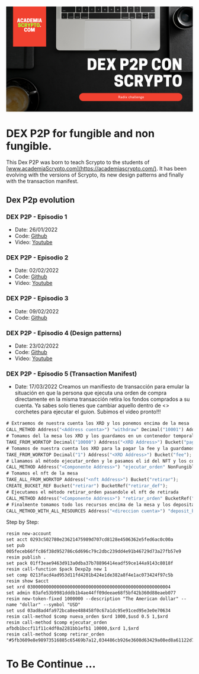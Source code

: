 ![DexP2p Head](dexp2p.png)
# DEX P2P for fungible and non fungible.

This Dex P2P was born to teach Scrypto to the students of [www.academiaScrypto.com](https://academiascrypto.com/). It has been evolving with the versions of Scrypto, its new design patterns and finally with the transaction manifest.

## Dex P2p evolution

### DEX P2P - Episodio 1
- Date: 26/01/2022
- Code: [Github](https://github.com/noelserdna/Tutoria-Dex-P2P---Scrypto-Tutoria-1)
- Video: [Youtube](https://www.youtube.com/watch?v=LG0BmIIdih8)

### DEX P2P - Episodio 2
- Date: 02/02/2022
- Code: [Github](https://github.com/noelserdna/Tutoria-Dex-P2P---Scrypto-Tutoria-2)
- Video: [Youtube](https://www.youtube.com/watch?v=LG0BmIIdih8)

### DEX P2P - Episodio 3
- Date: 09/02/2022
- Code: [Github](https://github.com/noelserdna/Tutoria-Dex-P2P---Scrypto-Tutoria-3)

### DEX P2P - Episodio 4 (Design patterns)
- Date: 23/02/2022
- Code: [Github](https://github.com/noelserdna/Tutoria-Dex-P2P---Scrypto-Tutoria-4)
- Video: [Youtube](https://youtu.be/sr5Vbw9Fehw)

### DEX P2P - Episodio 5 (Transaction Manifest)
- Date: 17/03/2022
Creamos un manifiesto de transacción para emular la situación en que la persona que ejecuta una orden de compra directamente en la misma transacción retira los fondos comprados a su cuenta. Ya sabes solo tienes que cambiar aquello dentro de <> corchetes para ejecutar el guion. Subimos el video pronto!!!

```rust 
# Extraemos de nuestra cuenta los XRD y los ponemos encima de la mesa
CALL_METHOD Address("<Address cuenta>") "withdraw" Decimal("10001") Address("<XRD Address>") BucketRef(1u32);
# Tomamos del la mesa los XRD y los guardamos en un contenedor temporal
TAKE_FROM_WORKTOP Decimal("10000") Address("<XRD Address>") Bucket("pago");
# Tomamos de nuestra cuenta los XRD para la pagar la fee y la guardamos en un contenedor temporal
TAKE_FROM_WORKTOP Decimal("1") Address("<XRD Address>") Bucket("fee");
# Llamamos al método ejecutar_orden y le pasamos el id del NFT y los contenedores de pago y fee y se pone sobre la mesa el NFT resultante para la posterior retirada
CALL_METHOD Address("<Componente Address>") "ejecutar_orden" NonFungibleKey("<id nft>") Bucket("pago") Bucket("fee");
# Tomamos el nft de la mesa
TAKE_ALL_FROM_WORKTOP Address("<nft Address>") Bucket("retirar");
CREATE_BUCKET_REF Bucket("retirar") BucketRef("retirar_def");
# Ejecutamos el método retirar_orden pasandole el nft de retirada
CALL_METHOD Address("<Componente Address>") "retirar_orden" BucketRef("retirar_def");
# Finalmente tomamos todo los recursos encima de la mesa y los depositamos en la cuenta.
CALL_METHOD_WITH_ALL_RESOURCES Address("<direccion cuenta>") "deposit_batch";
```

Step by Step:
```
resim new-account
set acct 0293c502780e23621475989d707cd8128e4506362e5fed6ac0c00a
set pub 005feceb66ffc86f38d952786c6d696c79c2dbc239dd4e91b46729d73a27fb57e9
resim publish .
set pack 01ff3eae9463d913a0dba37b78896414eadf59ce144a9143c8018f
resim call-function $pack Dexp2p new 1 
set comp 0213facd4ad953d11fd4201b424e1de382a8f4e1ac073424f97c5b
resim show $acct
set xrd 030000000000000000000000000000000000000000000000000004
set admin 03afe53b9981dddb1b4ae44ff09deeae68f5bf42b360d88eaeb077
resim new-token-fixed 1000000 --description "The American dollar" --name "dollar" --symbol "USD"
set usd 03ad8ad4fa972bca8ee488458f0c67a1dc95e91ced95e3e0e70634
resim call-method $comp nueva_orden $xrd 1000,$usd 0.5 1,$xrd
resim call-method $comp ejecutar_orden afbdb1bccf11f11c4df0a2281bb1efb1 10000,$xrd 1,$xrd
resim call-method $comp retirar_orden "#5fb3609e8e98973516885c65469b7a12,034486cb926e3608d63429a08ed8a61122d70c7bd71d5db9880782" 
```

# To Be Continue ...







